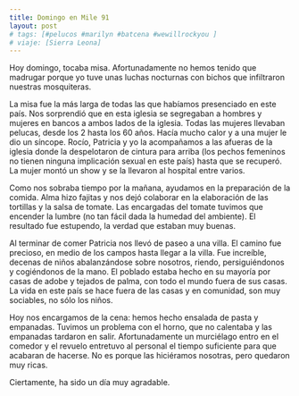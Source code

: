 ```yaml
---
title: Domingo en Mile 91
layout: post
# tags: [#pelucos #marilyn #batcena #wewillrockyou ]
# viaje: [Sierra Leona]
---
```

Hoy domingo, tocaba misa. Afortunadamente no hemos tenido que madrugar porque yo tuve unas luchas nocturnas con bichos que infiltraron nuestras mosquiteras.

La misa fue la más larga de todas las que habíamos presenciado en este país. Nos sorprendió que en esta iglesia se segregaban a hombres y mujeres en bancos a ambos lados de la iglesia. Todas las mujeres llevaban pelucas, desde los 2 hasta los 60 años. Hacía mucho calor y a una mujer le dio un síncope. Rocío, Patricia y yo la acompañamos a las afueras de la iglesia donde la despelotaron de cintura para arriba (los pechos femeninos no tienen ninguna implicación sexual en este país) hasta que se recuperó. La mujer montó un show y se la llevaron al hospital entre varios.

Como nos sobraba tiempo por la mañana, ayudamos en la preparación de la comida. Alma hizo fajitas y nos dejó colaborar en la elaboración de las tortillas y la salsa de tomate. Las encargadas del tomate tuvimos que encender la lumbre (no tan fácil dada la humedad del ambiente). El resultado fue estupendo, la verdad que estaban muy buenas.

Al terminar de comer Patricia nos llevó de paseo a una villa. El camino fue precioso, en medio de los campos hasta llegar a la villa. Fue increíble, decenas de niños abalanzándose sobre nosotros, riendo, persiguiéndonos y cogiéndonos de la mano. El poblado estaba hecho en su mayoría por casas de adobe y tejados de palma, con todo el mundo fuera de sus casas. La vida en este país se hace fuera de las casas y en comunidad, son muy sociables, no sólo los niños.

Hoy nos encargamos de la cena: hemos hecho ensalada de pasta y empanadas. Tuvimos un problema con el horno, que no calentaba y las empanadas tardaron en salir. Afortunadamente un murciélago entro en el comedor y el revuelo entretuvo al personal el tiempo suficiente para que acabaran de hacerse. No es porque las hiciéramos nosotras, pero quedaron muy ricas.

Ciertamente, ha sido un día muy agradable.
